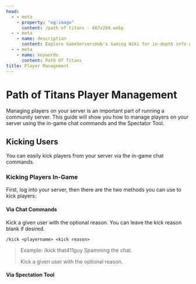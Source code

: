 ```yaml
---
head:
  - - meta
    - property: "og:image"
      content: /path of titans - 667x260.webp
  - - meta
    - name: description
      content: Explore GameServersHub's Gaming Wiki for in-depth info on Path of Titans. Find details on gameplay, features, and updates for the ultimate dino MMO adventure!
  - - meta
    - name: keywords
      content: Path Of Titans
title: Player Management
---
```


# Path of Titans Player Management

Managing players on your server is an important part of running a community server. This guide will show you how to manage players on your server using the in-game chat commands and the Spectator Tool.

## Kicking Users

You can easily kick players from your server via the in-game chat commands.

### Kicking Players In-Game

First, log into your server, then there are the two methods you can use to kick players:

#### Via Chat Commands

Kick a given user with the optional reason. You can leave the kick reason blank if desired.

`/kick <playername> <kick reason>`

> Example: /kick that411guy Spamming the chat.
>
> Kick a given user with the optional reason.

#### Via Spectation Tool

